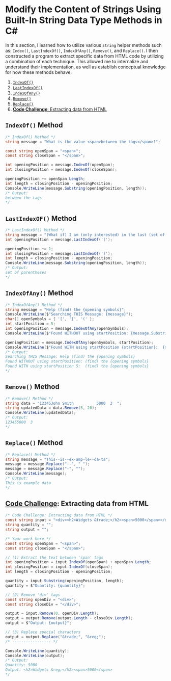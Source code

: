 # Modify the Content of Strings Using Built-In String Data Type Methods in C#

In this section, I learned how to utilize various `string` helper methods such as: `Index()`, `LastIndexOf()`, `IndexOfAny()`, `Remove()`, and `Replace()`. I then constructed a program to extract specific data from HTML code by utilizing a combination of each technique. This allowed me to internalize and understand their implementation, as well as establish conceptual knowledge for how these methods behave.

1. [`IndexOf()`](#indexof-method)
2. [`LastIndexOf()`](#lastindexof-method)
3. [`IndexOfAny()`](#indexofany-method)
4. [`Remove()`](#remove-method)
5. [`Replace()`](#replace-method)
6. [**<ins>Code Challenge</ins>**: Extracting data from HTML](#code-challenge-extracting-data-from-html)

## `IndexOf()` Method
```cs
/* IndexOf() Method */
string message = "What is the value <span>between the tags</span>?";

const string openSpan = "<span>";
const string closeSpan = "</span>";

int openingPosition = message.IndexOf(openSpan);
int closingPosition = message.IndexOf(closeSpan);

openingPosition += openSpan.Length;
int length = closingPosition - openingPosition;
Console.WriteLine(message.Substring(openingPosition, length));
/* Output:
between the tags
*/
```

## `LastIndexOF()` Method
```cs
/* LastIndexOf() Method */
string message = "(What if) I am (only interested) in the last (set of parentheses)?";
int openingPosition = message.LastIndexOf('(');

openingPosition += 1;
int closingPosition = message.LastIndexOf(')');
int length = closingPosition - openingPosition;
Console.WriteLine(message.Substring(openingPosition, length));
/* Output:
set of parentheses
*/
```

## `IndexOfAny()` Method
```cs
/* IndexOfAny() Method */
string message = "Help (find) the {opening symbols}";
Console.WriteLine($"Searching THIS Message: {message}");
char[] openSymbols = { '[', '{', '(' };
int startPosition = 5;
int openingPosition = message.IndexOfAny(openSymbols);
Console.WriteLine($"Found WITHOUT using startPosition: {message.Substring(openingPosition)}");

openingPosition = message.IndexOfAny(openSymbols, startPosition);
Console.WriteLine($"Found WITH using startPosition {startPosition}:  {message.Substring(openingPosition)}");
/* Output:
Searching THIS Message: Help (find) the {opening symbols}
Found WITHOUT using startPosition: (find) the {opening symbols}
Found WITH using startPosition 5:  (find) the {opening symbols}
*/
```

## `Remove()` Method
```cs
/* Remove() Method */
string data = "12345John Smith          5000  3  ";
string updatedData = data.Remove(5, 20);
Console.WriteLine(updatedData);
/* Output:
123455000  3
*/
```

## `Replace()` Method
```cs
/* Replace() Method */
string message = "This--is--ex-amp-le--da-ta";
message = message.Replace("--", " ");
message = message.Replace("-", "");
Console.WriteLine(message);
/* Output:
This is example data
*/
```

## **<ins>Code Challenge</ins>**: Extracting data from HTML
```cs
/* Code Challenge: Extracting data from HTML */
const string input = "<div><h2>Widgets &trade;</h2><span>5000</span></div>";
string quantity = "";
string output = "";

/* Your work here */
const string openSpan = "<span>";
const string closeSpan = "</span>";

// (1) Extract the text between 'span' tags
int openingPosition = input.IndexOf(openSpan) + openSpan.Length;
int closingPosition = input.IndexOf(closeSpan);
int length = closingPosition - openingPosition;

quantity = input.Substring(openingPosition, length);
quantity = $"Quantity: {quantity}";

// (2) Remove 'div' tags
const string openDiv = "<div>";
const string closeDiv = "</div>";

output = input.Remove(0, openDiv.Length);
output = output.Remove(output.Length - closeDiv.Length);
output = $"Output: {output}";

// (3) Replace special characters
output = output.Replace("&trade;", "&reg;");
/* ----------------- */

Console.WriteLine(quantity);
Console.WriteLine(output);
/* Output:
Quantity: 5000
Output: <h2>Widgets &reg;</h2><span>5000</span>
*/
```